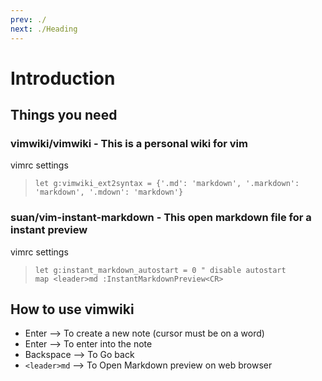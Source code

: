 ```yaml
---
prev: ./
next: ./Heading
---
```


# Introduction

## Things you need

### vimwiki/vimwiki - This is a personal wiki for vim

vimrc settings

> `let g:vimwiki_ext2syntax = {'.md': 'markdown', '.markdown': 'markdown', '.mdown': 'markdown'}`

### suan/vim-instant-markdown - This open markdown file for a instant preview

vimrc settings

> `let g:instant_markdown_autostart = 0 " disable autostart`  
> `map <leader>md :InstantMarkdownPreview<CR>`

## How to use vimwiki

- Enter --> To create a new note (cursor must be on a word)
- Enter --> To enter into the note
- Backspace --> To Go back
- `<leader>md` --> To Open Markdown preview on web browser
